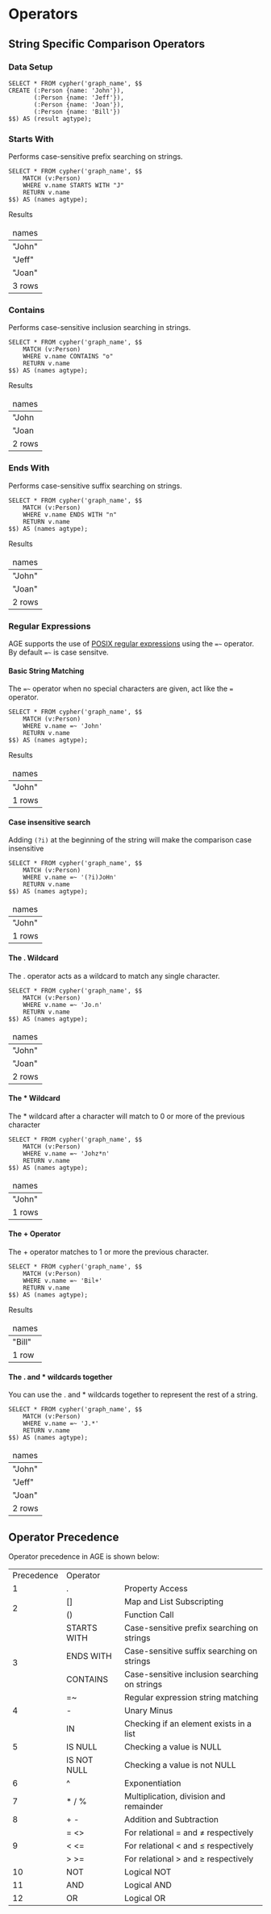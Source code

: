 # Operators

## String Specific Comparison Operators

### Data Setup

```postgresql
SELECT * FROM cypher('graph_name', $$
CREATE (:Person {name: 'John'}),
       (:Person {name: 'Jeff'}),
       (:Person {name: 'Joan'}),
       (:Person {name: 'Bill'})
$$) AS (result agtype);
```

### Starts With

Performs case-sensitive prefix searching on strings.

```postgresql
SELECT * FROM cypher('graph_name', $$
	MATCH (v:Person)
	WHERE v.name STARTS WITH "J"
	RETURN v.name
$$) AS (names agtype);
```

Results
<table>
  <thead>
  <tr>
   <td>names</td>
  </tr>
  </thead>
  <tr>
   <td>"John"</td>
  </tr>
  <tr>
   <td>"Jeff"</td>
  </tr>
  <tr>
   <td>"Joan"</td>
  </tr>
  <tr>
   <td colspan="1">3 rows</td>
  </tr>
</table>

### Contains

Performs case-sensitive inclusion searching in strings.

```postgresql
SELECT * FROM cypher('graph_name', $$
	MATCH (v:Person)
	WHERE v.name CONTAINS "o"
	RETURN v.name
$$) AS (names agtype);
```

Results
<table>
  <thead>
  <tr>
   <td>names</td>
  </tr>
  </thead>
  <tr>
   <td>"John</td>
  </tr>
  <tr>
   <td>"Joan</td>
  </tr>
  <tr>
   <td colspan="1">2 rows</td>
  </tr>
</table>


### Ends With

Performs case-sensitive suffix searching on strings.

```postgresql
SELECT * FROM cypher('graph_name', $$
	MATCH (v:Person)
	WHERE v.name ENDS WITH "n"
	RETURN v.name
$$) AS (names agtype);
```

Results
<table>
  <thead>
  <tr>
   <td>names</td>
  </tr>
  </thead>
  <tr>
   <td>"John"</td>
  </tr>
  <tr>
   <td>"Joan"</td>
  </tr>
  <tr>
   <td colspan="1">2 rows</td>
  </tr>
</table>

### Regular Expressions

AGE supports the use of [POSIX regular expressions](https://www.postgresql.org/docs/11/functions-matching.html#FUNCTIONS-POSIX-REGEXP) using the `=~` operator. By default `=~` is case sensitve.


#### Basic String Matching

The `=~` operator when no special characters are given, act like the `=` operator.

```postgresql
SELECT * FROM cypher('graph_name', $$
	MATCH (v:Person)
	WHERE v.name =~ 'John'
	RETURN v.name
$$) AS (names agtype);
```

Results
<table>
  <thead>
  <tr>
   <td>names</td>
  </tr>
  </thead>
  <tr>
   <td>"John"</td>
  </tr>
  <tr>
   <td colspan="1">1 rows</td>
  </tr>
</table>

#### Case insensitive search

Adding `(?i)` at the beginning of the string will make the comparison case insensitive

```postgresql
SELECT * FROM cypher('graph_name', $$
	MATCH (v:Person)
	WHERE v.name =~ '(?i)JoHn'
	RETURN v.name
$$) AS (names agtype);
```

<table>
  <thead>
  <tr>
   <td>names</td>
  </tr>
  </thead>
  <tr>
   <td>"John"</td>
  </tr>
  <tr>
   <td colspan="1">1 rows</td>
  </tr>
</table>


#### The . Wildcard

The . operator acts as a wildcard to match any single character.

```postgresql
SELECT * FROM cypher('graph_name', $$
	MATCH (v:Person)
	WHERE v.name =~ 'Jo.n'
	RETURN v.name
$$) AS (names agtype);
```

<table>
  <thead>
  <tr>
   <td>names</td>
  </tr>
  </thead>
  <tr>
   <td>"John"</td>
  </tr>
  <tr>
   <td>"Joan"</td>
  </tr>
  <tr>
   <td colspan="1">2 rows</td>
  </tr>
</table>

#### The * Wildcard

The * wildcard after a character will match to 0 or more of the previous character

```postgresql
SELECT * FROM cypher('graph_name', $$
	MATCH (v:Person)
	WHERE v.name =~ 'Johz*n'
	RETURN v.name
$$) AS (names agtype);
```

<table>
  <thead>
  <tr>
   <td>names</td>
  </tr>
  </thead>
  <tr>
   <td>"John"</td>
  </tr>
  <tr>
   <td colspan="1">1 rows</td>
  </tr>
</table>


#### The + Operator

The + operator matches to 1 or more the previous character.

```postgresql
SELECT * FROM cypher('graph_name', $$
	MATCH (v:Person)
	WHERE v.name =~ 'Bil+'
	RETURN v.name
$$) AS (names agtype);
```

Results
<table>
  <thead>
  <tr>
   <td>names</td>
  </tr>
  </thead>
  <tr>
   <td>"Bill"</td>
  </tr>
  <tr>
   <td colspan="1">1 row</td>
  </tr>
</table>

#### The . and * wildcards together

You can use the . and * wildcards together to represent the rest of a string.

```postgresql
SELECT * FROM cypher('graph_name', $$
	MATCH (v:Person)
	WHERE v.name =~ 'J.*'
	RETURN v.name
$$) AS (names agtype);
```

<table>
  <thead>
  <tr>
   <td>names</td>
  </tr>
  </thead>
  <tr>
   <td>"John"</td>
  </tr>
  <tr>
   <td>"Jeff"</td>
  </tr>
  <tr>
   <td>"Joan"</td>
  </tr>
  <tr>
   <td colspan="1">2 rows</td>
  </tr>
</table>


## Operator Precedence

Operator precedence in AGE is shown below:


<table>
  <tr>
   <td>Precedence
   </td>
   <td>Operator
   </td>
   <td>
   </td>
  </tr>
  <tr>
   <td>1
   </td>
   <td>.
   </td>
   <td>Property Access
   </td>
  </tr>
  <tr>
   <td rowspan="2" >2
   </td>
   <td>[]
   </td>
   <td>Map and List Subscripting
   </td>
  </tr>
  <tr>
   <td>()
   </td>
   <td>Function Call
   </td>
  </tr>
  <tr>
   <td rowspan="4" >3
   </td>
   <td>STARTS WITH
   </td>
   <td>Case-sensitive prefix searching on strings
   </td>
  </tr>
  <tr>
   <td>ENDS WITH
   </td>
   <td>Case-sensitive suffix searching on strings
   </td>
  </tr>
  <tr>
   <td>CONTAINS
   </td>
   <td>Case-sensitive inclusion searching on strings
   </td>
  </tr>
  <tr>
   <td>=~
   </td>
   <td>Regular expression string matching
   </td>
  </tr>
  <tr>
   <td>4
   </td>
   <td>-
   </td>
   <td>Unary Minus
   </td>
  </tr>
  <tr>
   <td rowspan="3" >5
   </td>
   <td>IN
   </td>
   <td>Checking if an element exists in a list
   </td>
  </tr>
  <tr>
   <td>IS NULL
   </td>
   <td>Checking a value is NULL
   </td>
  </tr>
  <tr>
   <td>IS NOT NULL
   </td>
   <td>Checking a value is not NULL
   </td>
  </tr>
  <tr>
   <td>6
   </td>
   <td>^
   </td>
   <td>Exponentiation
   </td>
  </tr>
  <tr>
   <td>7
   </td>
   <td>* / %
   </td>
   <td>Multiplication, division and remainder
   </td>
  </tr>
  <tr>
   <td>8
   </td>
   <td>+ -
   </td>
   <td>Addition and Subtraction
   </td>
  </tr>
  <tr>
   <td rowspan="3" >9
   </td>
   <td>= &lt;>
   </td>
   <td>For relational = and ≠ respectively
   </td>
  </tr>
  <tr>
   <td>&lt; &lt;=
   </td>
   <td>For relational &lt; and ≤ respectively
   </td>
  </tr>
  <tr>
   <td>> >=
   </td>
   <td>For relational > and ≥ respectively
   </td>
  </tr>
  <tr>
   <td>10
   </td>
   <td>NOT
   </td>
   <td>Logical NOT
   </td>
  </tr>
  <tr>
   <td>11
   </td>
   <td>AND
   </td>
   <td>Logical AND
   </td>
  </tr>
  <tr>
   <td>12
   </td>
   <td>OR
   </td>
   <td>Logical OR
   </td>
  </tr>
</table>



